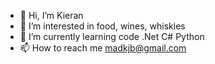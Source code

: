 - 👋 Hi, I’m Kieran
- 👀 I’m interested in food, wines, whiskies
- 🌱 I’m currently learning code .Net C# Python 
- 📫 How to reach me madkjb@gmail.com
<!---
Madkjb/Madkjb is a ✨ special ✨ repository because its `README.md` (this file) appears on your GitHub profile.
You can click the Preview link to take a look at your changes.
--->
